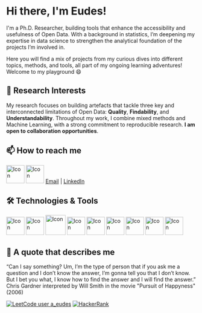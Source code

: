 # Hi there, I'm Eudes! 
I'm a Ph.D. Researcher, building tools that enhance the accessibility and usefulness of Open Data. With a background in statistics, I’m deepening my expertise in data science to strengthen the analytical foundation of the projects I’m involved in. 

Here you will find a mix of projects from my curious dives into different topics, methods, and tools, all part of my ongoing learning adventures! Welcome to my playground 😄

## 🌱 Research Interests
My research focuses on building artefacts that tackle three key and interconnected limitations of Open Data: **Quality**, **Findability**, and **Understandability**. Throughout my work, I combine mixed methods and Machine Learning, with a strong commitment to reproducible research. **I am open to collaboration opportunities**.

## 📫 How to reach me
[<img height="48px" width="48px" alt="Icon" src="https://skillicons.dev/icons?i=gmail"/>](mailto:eudes1adiba11@gmail.com)
[<img height="48px" width="48px" alt="Icon" src="https://skillicons.dev/icons?i=linkedin"/>](https://www.linkedin.com/in/eudes-adiba/)
[Email](mailto:eudes1adiba11@gmail.com) | [LinkedIn](https://www.linkedin.com/in/eudes-adiba/)


## 🛠️ Technologies & Tools
  [<img height="48px" width="48px" alt="Icon" src="https://skillicons.dev/icons?i=python"/>](#)
  [<img height="48px" width="48px" alt="Icon" src="https://skillicons.dev/icons?i=r"/>](#)
  [<img height="53px" width="53px" alt="Icon" src="https://github.com/posit-dev/positron/blob/main/positron-product-icons/positron.png"/>](#)
  [<img height="48px" width="48px" alt="Icon" src="https://skillicons.dev/icons?i=postgres"/>](#)
  [<img height="48px" width="48px" alt="Icon" src="https://skillicons.dev/icons?i=mysql"/>](#)
  [<img height="48px" width="48px" alt="Icon" src="https://skillicons.dev/icons?i=css"/>](#)
  [<img height="48px" width="48px" alt="Icon" src="https://skillicons.dev/icons?i=vscode"/>](#)
  [<img height="48px" width="48px" alt="Icon" src="https://skillicons.dev/icons?i=github"/>](#)
  [<img height="48px" width="48px" alt="Icon" src="https://skillicons.dev/icons?i=notion"/>](#)





## 💬 A quote that describes me 
“Can I say something? Um, I’m the type of person that if you ask me a question and I don’t know the answer, I’m gonna tell you that I don’t know. But I bet you what, I know how to find the answer and I will find the answer.” Chris Gardner interpreted by Will Smith in the movie "Pursuit of Happyness" (2006)

[![LeetCode user a_eudes](https://img.shields.io/badge/dynamic/json?style=flat&labelColor=black&color=%23ffa116&label=leetcode&query=solvedOverTotal&url=https%3A%2F%2Fleetcode-badge.vercel.app%2Fapi%2Fusers%2F/a_eudes&logo=leetcode&logoColor=yellow)](https://leetcode.com/a_eudes/)
[![HackerRank](https://img.shields.io/badge/HackerRank-Profile-brightgreen?logo=hackerrank&logoColor=white&labelColor=2EC866&color=2EC866)](https://www.hackerrank.com/eudes1adiba11)

